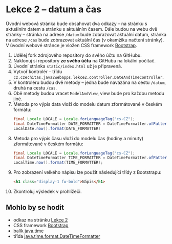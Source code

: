 # Lekce 2 – datum a čas

Úvodní webová stránka bude obsahovat dva odkazy – na stránku s aktuálním datem a stránku s aktuálním časem. Dále budou na webu dvě stránky – stránka na adrese
`/datum` bude zobrazovat aktuální datum, stránka na adrese `/cas` bude zobrazovat aktuální čas (v okamžiku načtení stránky). V úvodní webové stránce je vložen
CSS framework [Bootstrap](https://getbootstrap.com). 

1. Udělej fork zdrojového repository do svého účtu na GitHubu.
1. Naklonuj si repository **ze svého účtu** na GitHubu na lokální počítač.
1. Úvodní stránka `static/index.html` už je připravená.
1. Vytvoř kontrolér – třídu `cz.czechitas.java2webapps.lekce2.controller.DateAndTimeController`.
1. V kontroléru budou dvě metody – jedna bude navázána na cestu `/datum`, druhá na cestu `/cas`.
1. Obě metody budou vracet `ModelAndView`, view bude pro každou metodu jiné.
1. Metoda pro výpis data vloží do modelu datum zformátované v českém formátu:
   ```java
   final Locale LOCALE = Locale.forLanguageTag("cs-CZ");
   final DateTimeFormatter DATE_FORMATTER = DateTimeFormatter.ofPattern("d. MMMM yyyy", LOCALE);
   LocalDate.now().format(DATE_FORMATTER)
   ```
1. Metoda pro výpis času vloží do modelu čas (hodiny a minuty) zformátované v českém formátu:
   ```java
   final Locale LOCALE = Locale.forLanguageTag("cs-CZ");
   final DateTimeFormatter TIME_FORMATTER = DateTimeFormatter.ofPattern("H:mm", LOCALE);
   LocalTime.now().format(TIME_FORMATTER);
   ```
1. Pro zobrazení velkého nápisu lze použít následující třídy z Bootstrapu:   
   ```html
   <h1 class="display-1 fw-bold">Nápis</h1>
   ```
1. Zkontroluj výsledek v prohlížeči.

## Mohlo by se hodit
* odkaz na stránku [Lekce 2](https://java.czechitas.cz/2023-podzim/java-2-online/lekce-2.html)
* CSS framework [Bootstrap](https://getbootstrap.com)
* balík [java.time](https://docs.oracle.com/en/java/javase/11/docs/api/java.base/java/time/package-summary.html)
* třída [java.time.format.DateTimeFormatter](https://docs.oracle.com/en/java/javase/11/docs/api/java.base/java/time/format/DateTimeFormatter.html)
